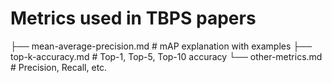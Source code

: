 # Metrics used in TBPS papers
├── mean-average-precision.md  # mAP explanation with examples
├── top-k-accuracy.md          # Top-1, Top-5, Top-10 accuracy
└── other-metrics.md           # Precision, Recall, etc.